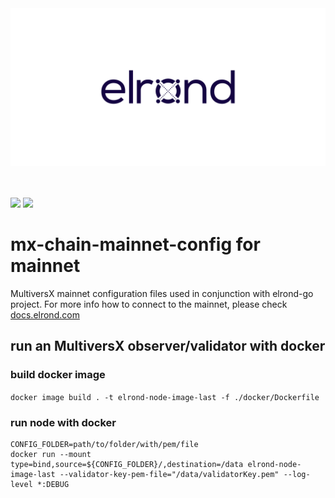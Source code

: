<div style="text-align:center">
  <img
  src="https://raw.githubusercontent.com/ElrondNetwork/elrond-go/master/elrond_logo_01.svg"
  alt="MultiversX Network">
</div>
<br>

<br>

[![](https://img.shields.io/badge/made%20by-Elrond%20Network-blue.svg?style=flat-square)](http://multiversx.com/)
[![](https://img.shields.io/badge/project-Elrond%20Network%20Mainnet-blue.svg?style=flat-square)](http://multiversx.com/)

# mx-chain-mainnet-config for mainnet

MultiversX mainnet configuration files used in conjunction with elrond-go project. 
For more info how to connect to the mainnet, please check [docs.elrond.com](https://docs.elrond.com/validators/mainnet/config-scripts/)

## run an MultiversX observer/validator with docker

### build docker image
```docker image build . -t elrond-node-image-last -f ./docker/Dockerfile```

### run node with docker
```
CONFIG_FOLDER=path/to/folder/with/pem/file
docker run --mount type=bind,source=${CONFIG_FOLDER}/,destination=/data elrond-node-image-last --validator-key-pem-file="/data/validatorKey.pem" --log-level *:DEBUG
```
